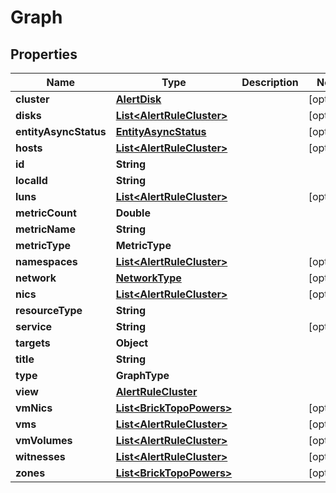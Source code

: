 

# Graph


## Properties

Name | Type | Description | Notes
------------ | ------------- | ------------- | -------------
**cluster** | [**AlertDisk**](AlertDisk.md) |  |  [optional]
**disks** | [**List&lt;AlertRuleCluster&gt;**](AlertRuleCluster.md) |  |  [optional]
**entityAsyncStatus** | [**EntityAsyncStatus**](EntityAsyncStatus.md) |  |  [optional]
**hosts** | [**List&lt;AlertRuleCluster&gt;**](AlertRuleCluster.md) |  |  [optional]
**id** | **String** |  | 
**localId** | **String** |  | 
**luns** | [**List&lt;AlertRuleCluster&gt;**](AlertRuleCluster.md) |  |  [optional]
**metricCount** | **Double** |  | 
**metricName** | **String** |  | 
**metricType** | **MetricType** |  | 
**namespaces** | [**List&lt;AlertRuleCluster&gt;**](AlertRuleCluster.md) |  |  [optional]
**network** | [**NetworkType**](NetworkType.md) |  |  [optional]
**nics** | [**List&lt;AlertRuleCluster&gt;**](AlertRuleCluster.md) |  |  [optional]
**resourceType** | **String** |  | 
**service** | **String** |  |  [optional]
**targets** | **Object** |  | 
**title** | **String** |  | 
**type** | **GraphType** |  | 
**view** | [**AlertRuleCluster**](AlertRuleCluster.md) |  | 
**vmNics** | [**List&lt;BrickTopoPowers&gt;**](BrickTopoPowers.md) |  |  [optional]
**vms** | [**List&lt;AlertRuleCluster&gt;**](AlertRuleCluster.md) |  |  [optional]
**vmVolumes** | [**List&lt;AlertRuleCluster&gt;**](AlertRuleCluster.md) |  |  [optional]
**witnesses** | [**List&lt;AlertRuleCluster&gt;**](AlertRuleCluster.md) |  |  [optional]
**zones** | [**List&lt;BrickTopoPowers&gt;**](BrickTopoPowers.md) |  |  [optional]




